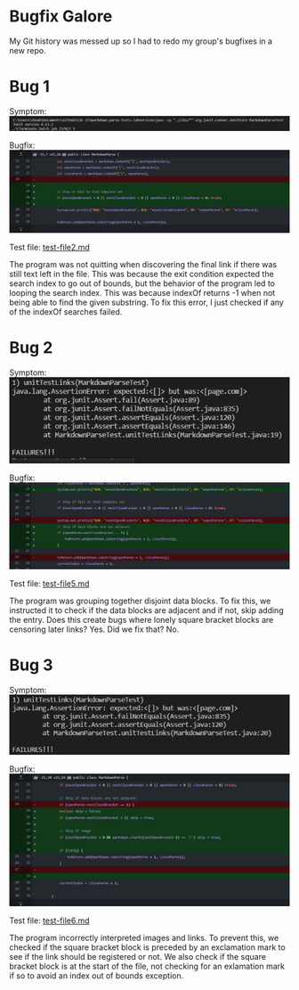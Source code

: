 # Bugfix Galore

My Git history was messed up so I had to redo my group's bugfixes in a new repo.

# Bug 1
Symptom:\
![Symptom 1](err1/err1_symptom.png)

Bugfix:\
![Bugfix 1](err1/delta1.png)

Test file:
[test-file2.md](https://github.com/ucsd-cse15l-w22/markdown-parse/blob/main/test-file2.md)

The program was not quitting when discovering the final link if there was still text left in the file. This was because the exit condition expected the search index to go out of bounds, but the behavior of the program led to looping the search index. This was because indexOf returns -1 when not being able to find the given substring. To fix this error, I just checked if any of the indexOf searches failed.

# Bug 2
Symptom:\
![Symptom 2](err2/err2_symptom.png)

Bugfix:\
![Bugfix 2](err2/delta2.png)

Test file:
[test-file5.md](https://github.com/ucsd-cse15l-w22/markdown-parse/blob/main/test-file5.md)

The program was grouping together disjoint data blocks. To fix this, we instructed it to check if the data blocks are adjacent and if not, skip adding the entry. Does this create bugs where lonely square bracket blocks are censoring later links? Yes. Did we fix that? No.

# Bug 3
Symptom:\
![Symptom 3](err3/err3_symptom.png)

Bugfix:\
![Bugfix 3](err3/delta3.png)

Test file:
[test-file6.md](https://github.com/ucsd-cse15l-w22/markdown-parse/blob/main/test-file6.md)

The program incorrectly interpreted images and links. To prevent this, we checked if the square bracket block is preceded by an exclamation mark to see if the link should be registered or not. We also check if the square bracket block is at the start of the file, not checking for an exlamation mark if so to avoid an index out of bounds exception.
